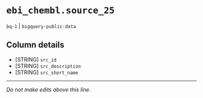 # `ebi_chembl.source_25`
`bq-1` | `bigquery-public-data`

## Column details
* [STRING]    `src_id`
* [STRING]    `src_description`
* [STRING]    `src_short_name`

-------------------------------------------------------------------------------
*Do not make edits above this line.*
